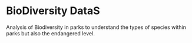# BioDiversity DataS 
 Analysis of Biodiversity in parks to understand the types of species within parks but also the endangered level.

